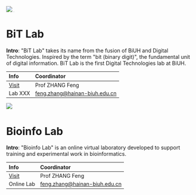 <img src="https://fzhang.bioinfo-lab.com/img/white.png" height="1">

<img src="/img/20250530_biuh_lab_small.jpeg" height="1">

# BiT Lab

<b>Intro</b>: "BiT Lab" takes its name from the fusion of BiUH and Digital Technologies. 
Inspired by the term "bit (binary digit)", the fundamental unit of digital information.
BiT Lab is the first Digital Technologies lab at BiUH.

| Info | Coordinator |
|:---------|:---------|
| [Visit](/BiT_Lab) | Prof ZHANG Feng |
| Lab XXX | feng.zhang@hainan-biuh.edu.cn |

<img src="https://fzhang.bioinfo-lab.com/img/white.png" height="50">

# Bioinfo Lab

<b>Intro</b>: "Bioinfo Lab" is an online virtual laboratory developed to support training and experimental work in bioinformatics.

| Info | Coordinator |
|:---------|:---------|
| [Visit](/Bioinfo_Lab) | Prof ZHANG Feng |
| Online Lab | feng.zhang@hainan-biuh.edu.cn |


